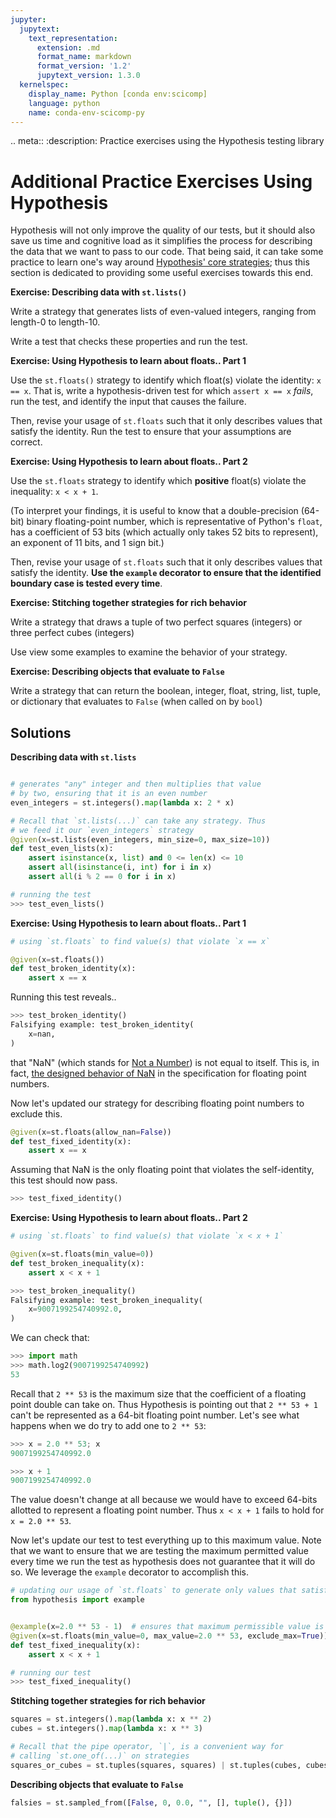```yaml
---
jupyter:
  jupytext:
    text_representation:
      extension: .md
      format_name: markdown
      format_version: '1.2'
      jupytext_version: 1.3.0
  kernelspec:
    display_name: Python [conda env:scicomp]
    language: python
    name: conda-env-scicomp-py
---
```


<!-- #raw raw_mimetype="text/restructuredtext" -->
.. meta::
   :description: Practice exercises using the Hypothesis testing library
<!-- #endraw -->

# Additional Practice Exercises Using Hypothesis

Hypothesis will not only improve the quality of our tests, but it should also save us time and cognitive load as it simplifies the process for describing the data that we want to pass to our code.
That being said, it can take some practice to learn one's way around [Hypothesis' core strategies](https://hypothesis.readthedocs.io/en/latest/data.html#core-strategies);
thus this section is dedicated to providing some useful exercises towards this end.


<div class="alert alert-info">

**Exercise: Describing data with `st.lists()`**

Write a strategy that generates lists of even-valued integers, ranging from length-0 to length-10. 

Write a test that checks these properties and run the test.

</div>



<div class="alert alert-info">

**Exercise: Using Hypothesis to learn about floats.. Part 1**

Use the `st.floats()` strategy to identify which float(s) violate the identity: `x == x`.
That is, write a hypothesis-driven test for which `assert x == x` *fails*, run the test, and identify the input that causes the failure. 

Then, revise your usage of `st.floats` such that it only describes values that satisfy the identity.
Run the test to ensure that your assumptions are correct. 
</div>


<!-- #region -->
<div class="alert alert-info">

**Exercise: Using Hypothesis to learn about floats.. Part 2**

Use the `st.floats` strategy to identify which **positive** float(s) violate the inequality: `x < x + 1`.

(To interpret your findings, it is useful to know that a double-precision (64-bit) binary floating-point number, which is representative of Python's `float`, has a coefficient of 53 bits (which actually only takes 52 bits to represent), an exponent of 11 bits, and 1 sign bit.) 


Then, revise your usage of `st.floats` such that it only describes values that satisfy the identity. **Use the `example` decorator to ensure that the identified boundary case is tested every time**.
</div>

<!-- #endregion -->

<div class="alert alert-info">

**Exercise: Stitching together strategies for rich behavior**

Write a strategy that draws a tuple of two perfect squares (integers) or three perfect cubes (integers)

Use view some examples to examine the behavior of your strategy.
</div>



<div class="alert alert-info">

**Exercise: Describing objects that evaluate to `False`**

Write a strategy that can return the boolean, integer, float, string, list, tuple, or dictionary that evaluates to `False` (when called on by `bool`)

</div>



## Solutions

<!-- #region -->
**Describing data with `st.lists`**
    
```python

# generates "any" integer and then multiplies that value
# by two, ensuring that it is an even number
even_integers = st.integers().map(lambda x: 2 * x)

# Recall that `st.lists(...)` can take any strategy. Thus
# we feed it our `even_integers` strategy 
@given(x=st.lists(even_integers, min_size=0, max_size=10))
def test_even_lists(x):
    assert isinstance(x, list) and 0 <= len(x) <= 10
    assert all(isinstance(i, int) for i in x)
    assert all(i % 2 == 0 for i in x)

```

```python
# running the test
>>> test_even_lists()
```
<!-- #endregion -->

<!-- #region -->
**Exercise: Using Hypothesis to learn about floats.. Part 1**

```python
# using `st.floats` to find value(s) that violate `x == x`

@given(x=st.floats())
def test_broken_identity(x):
    assert x == x
```

Running this test reveals..

```python
>>> test_broken_identity()
Falsifying example: test_broken_identity(
    x=nan,
)
```

that "NaN" (which stands for [Not a Number](https://en.wikipedia.org/wiki/NaN)) is not equal to itself.
This is, in fact, [the designed behavior of NaN](https://en.wikipedia.org/wiki/NaN#Comparison_with_NaN) in the specification for floating point numbers.

Now let's updated our strategy for describing floating point numbers to exclude this.

```python
@given(x=st.floats(allow_nan=False))
def test_fixed_identity(x):
    assert x == x
```

Assuming that NaN is the only floating point that violates the self-identity, this test should now pass.

```python
>>> test_fixed_identity()
```
<!-- #endregion -->

<!-- #region -->
**Exercise: Using Hypothesis to learn about floats.. Part 2**

```python
# using `st.floats` to find value(s) that violate `x < x + 1`

@given(x=st.floats(min_value=0))
def test_broken_inequality(x):
    assert x < x + 1
```
```python
>>> test_broken_inequality()
Falsifying example: test_broken_inequality(
    x=9007199254740992.0,
)
```
We can check that:

```python
>>> import math
>>> math.log2(9007199254740992)
53
```

Recall that `2 ** 53` is the maximum size that the coefficient of a floating point double can take on. Thus Hypothesis is pointing out that `2 ** 53 + 1` can't be represented as a 64-bit floating point number.
Let's see what happens when we do try to add one to `2 ** 53`:

```python
>>> x = 2.0 ** 53; x
9007199254740992.0

>>> x + 1
9007199254740992.0
```

The value doesn't change at all because we would have to exceed 64-bits allotted to represent a floating point number.
Thus `x < x + 1` fails to hold for `x = 2.0 ** 53`. 


Now let's update our test to test everything up to this maximum value.
Note that we want to ensure that we are testing the maximum permitted value every time we run the test as hypothesis does not guarantee that it will do so.
We leverage the `example` decorator to accomplish this.

```python
# updating our usage of `st.floats` to generate only values that satisfy `x < x + 1`
from hypothesis import example


@example(x=2.0 ** 53 - 1)  # ensures that maximum permissible value is tested
@given(x=st.floats(min_value=0, max_value=2.0 ** 53, exclude_max=True))
def test_fixed_inequality(x):
    assert x < x + 1
```

```python
# running our test
>>> test_fixed_inequality()
```
<!-- #endregion -->

<!-- #region -->
**Stitching together strategies for rich behavior**

```python
squares = st.integers().map(lambda x: x ** 2)
cubes = st.integers().map(lambda x: x ** 3)

# Recall that the pipe operator, `|`, is a convenient way for 
# calling `st.one_of(...)` on strategies
squares_or_cubes = st.tuples(squares, squares) | st.tuples(cubes, cubes, cubes)
```
<!-- #endregion -->

<!-- #region -->
**Describing objects that evaluate to `False`**

```python
falsies = st.sampled_from([False, 0, 0.0, "", [], tuple(), {}])
```
<!-- #endregion -->
